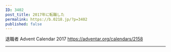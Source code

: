 ```yaml
---
ID: 3402
post_title: 2017年に転職した
permalink: https://b.0218.jp/?p=3402
published: false
---
```

退職者 Advent Calendar 2017
https://adventar.org/calendars/2158

---